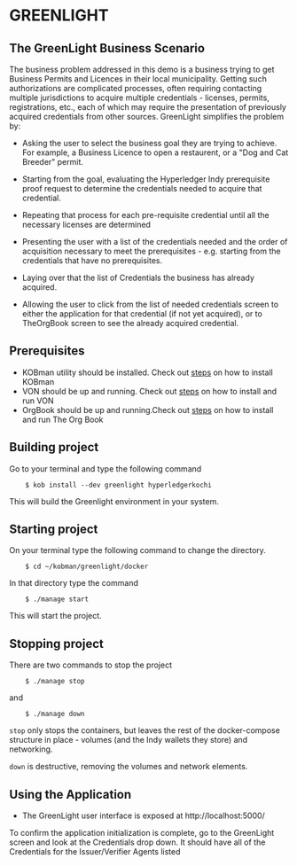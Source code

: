 # GREENLIGHT

## The GreenLight Business Scenario
The business problem addressed in this demo is a business trying to get Business Permits and Licences in their local municipality. Getting such authorizations are complicated processes, often requiring contacting multiple jurisdictions to acquire multiple credentials - licenses, permits, registrations, etc., each of which may require the presentation of previously acquired credentials from other sources. GreenLight simplifies the problem by:

* Asking the user to select the business goal they are trying to achieve. For example, a Business Licence to open a restaurent, or a "Dog and Cat Breeder" permit.

* Starting from the goal, evaluating the Hyperledger Indy prerequisite proof request to determine the credentials needed to acquire that credential.

* Repeating that process for each pre-requisite credential until all the necessary licenses are determined

* Presenting the user with a list of the credentials needed and the order of acquisition necessary to meet the prerequisites - e.g. starting from the credentials that have no prerequisites.

* Laying over that the list of Credentials the business has already acquired.

* Allowing the user to click from the list of needed credentials screen to either the application for that credential (if not yet acquired), or to TheOrgBook screen to see the already acquired credential.

## Prerequisites
* KOBman utility should be installed. Check out <a href="https://github.com/hyperledgerkochi/KOBman/blob/master/README.md">steps</a> on how to install KOBman   
* VON should be up and running. Check out <a href="https://github.com/TEJAlions/KOBman/blob/master/docs/von-network.md">steps</a> on how to install and run VON   
* OrgBook should be up and running.Check out <a href="https://github.com/Akshaydevsv21/KOBman/blob/master/docs/tob_setup_docs.md">steps</a> on how to install and run The Org Book   

## Building project

Go to your terminal and type the following command

        $ kob install --dev greenlight hyperledgerkochi

This will build the Greenlight environment in your system.

## Starting project

On your terminal type the following command to change the directory.

        $ cd ~/kobman/greenlight/docker
        
In that directory type the command

        $ ./manage start

This will start the project.

## Stopping project

There are two commands to stop the project

        $ ./manage stop

and

        $ ./manage down
        
`stop` only stops the containers, but leaves the rest of the docker-compose structure in place - volumes (and the Indy wallets they store) and networking.

`down` is destructive, removing the volumes and network elements.
        
## Using the Application

* The GreenLight user interface is exposed at http://localhost:5000/

To confirm the application initialization is complete, go to the GreenLight screen and look at the Credentials drop down. It should have all of the Credentials for the Issuer/Verifier Agents listed

        



